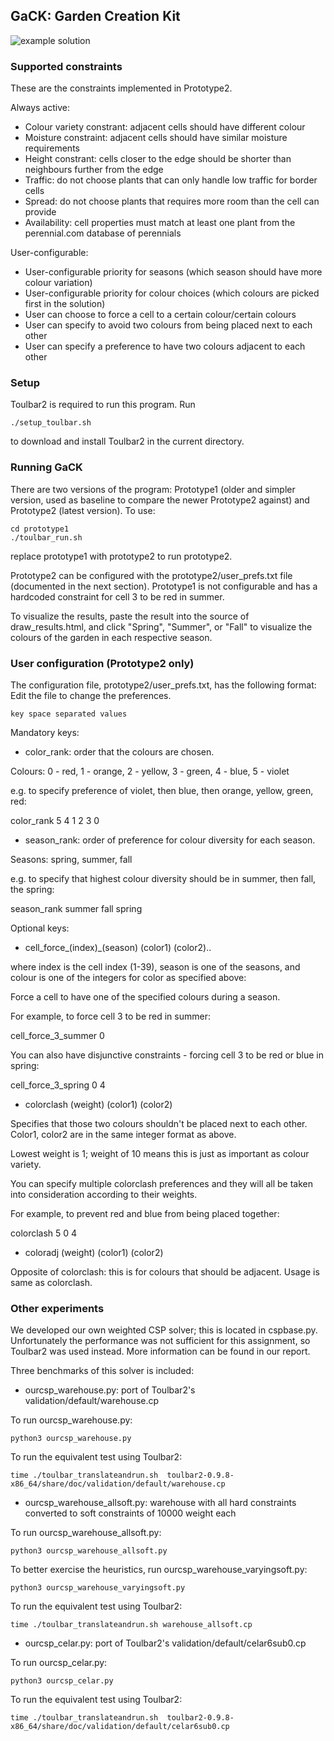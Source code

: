 ## GaCK: Garden Creation Kit

![example 
solution](screenshots/sample_2/sample_screenshot_no-red-yellow_fall_spring.png)


### Supported constraints

These are the constraints implemented in Prototype2.

Always active:

- Colour variety constrant: adjacent cells should have different colour
- Moisture constraint: adjacent cells should have similar moisture requirements
- Height constrant: cells closer to the edge should be shorter than neighbours 
further from the edge
- Traffic: do not choose plants that can only handle low traffic for border 
cells
- Spread: do not choose plants that requires more room than the cell can provide
- Availability: cell properties must match at least one plant from the 
perennial.com database of perennials

User-configurable:

- User-configurable priority for seasons (which season should have more colour 
variation)
- User-configurable priority for colour choices (which colours are picked first 
in the solution)
- User can choose to force a cell to a certain colour/certain colours
- User can specify to avoid two colours from being placed next to each other
- User can specify a preference to have two colours adjacent to each other

### Setup

Toulbar2 is required to run this program. Run

`./setup_toulbar.sh`

to download and install Toulbar2 in the current directory.

### Running GaCK

There are two versions of the program: Prototype1 (older and simpler version, 
used as baseline to compare the newer Prototype2 against) and Prototype2 
(latest version). To use:

```
cd prototype1
./toulbar_run.sh
```

replace prototype1 with prototype2 to run prototype2.

Prototype2 can be configured with the prototype2/user_prefs.txt file 
(documented in the next section). Prototype1 is not configurable and has a 
hardcoded constraint for cell 3 to be red in summer.

To visualize the results, paste the result into the source of 
draw_results.html, and click "Spring", "Summer", or "Fall" to visualize the 
colours of the garden in each respective season.

### User configuration (Prototype2 only)

The configuration file, prototype2/user_prefs.txt, has the following format:
Edit the file to change the preferences.

```
key space separated values
```

Mandatory keys:

- color_rank: order that the colours are chosen.

Colours: 0 - red, 1 - orange, 2 - yellow, 3 - green, 4 - blue, 5 - violet

e.g. to specify preference of violet, then blue, then orange, yellow, green, 
red:

color_rank 5 4 1 2 3 0

- season_rank: order of preference for colour diversity for each season.

Seasons: spring, summer, fall

e.g. to specify that highest colour diversity should be in summer, then fall, 
the spring:

season_rank summer fall spring

Optional keys:

- cell_force_(index)_(season) (color1) (color2)..

where index is the cell index (1-39), season is one of the seasons, and colour 
is one of the integers for color as specified above:

Force a cell to have one of the specified colours during a season.

For example, to force cell 3 to be red in summer:

cell_force_3_summer 0

You can also have disjunctive constraints - forcing cell 3 to be red or blue in 
spring:

cell_force_3_spring 0 4

- colorclash (weight) (color1) (color2)

Specifies that those two colours shouldn't be placed next to each other. 
Color1, color2 are in the same integer format as above.

Lowest weight is 1; weight of 10 means this is just as important as colour 
variety.

You can specify multiple colorclash preferences and they will all be taken into 
consideration according to their weights.

For example, to prevent red and blue from being placed together:

colorclash 5 0 4

- coloradj (weight) (color1) (color2)

Opposite of colorclash: this is for colours that should be adjacent. Usage is 
same as colorclash.

### Other experiments

We developed our own weighted CSP solver; this is located in cspbase.py. 
Unfortunately the performance was not sufficient for this assignment, so 
Toulbar2 was used instead. More information can be found in our report.

Three benchmarks of this solver is included:

- ourcsp_warehouse.py: port of Toulbar2's validation/default/warehouse.cp

To run ourcsp_warehouse.py:

`python3 ourcsp_warehouse.py`

To run the equivalent test using Toulbar2:

`time ./toulbar_translateandrun.sh 
toulbar2-0.9.8-x86_64/share/doc/validation/default/warehouse.cp`

- ourcsp_warehouse_allsoft.py: warehouse with all hard constraints converted to 
soft constraints of 10000 weight each

To run ourcsp_warehouse_allsoft.py:

`python3 ourcsp_warehouse_allsoft.py`

To better exercise the heuristics, run ourcsp_warehouse_varyingsoft.py:

`python3 ourcsp_warehouse_varyingsoft.py`

To run the equivalent test using Toulbar2:

`time ./toulbar_translateandrun.sh warehouse_allsoft.cp`

- ourcsp_celar.py: port of Toulbar2's validation/default/celar6sub0.cp

To run ourcsp_celar.py:

`python3 ourcsp_celar.py`

To run the equivalent test using Toulbar2:

`time ./toulbar_translateandrun.sh 
toulbar2-0.9.8-x86_64/share/doc/validation/default/celar6sub0.cp`

